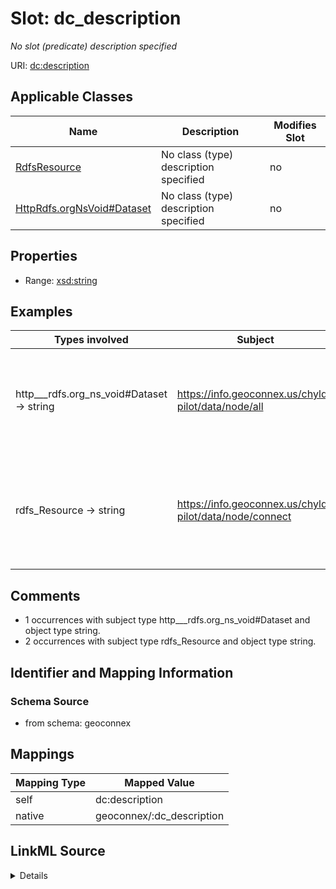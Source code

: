 

# Slot: dc_description


_No slot (predicate) description specified_





URI: [dc:description](http://purl.org/dc/elements/1.1/description)



<!-- no inheritance hierarchy -->





## Applicable Classes

| Name | Description | Modifies Slot |
| --- | --- | --- |
| [RdfsResource](../classes/RdfsResource.md) | No class (type) description specified |  no  |
| [HttpRdfs.orgNsVoid#Dataset](../classes/HttpRdfs.orgNsVoid#Dataset.md) | No class (type) description specified |  no  |







## Properties

* Range: [xsd:string](xsd:string)






## Examples

| Types involved | Subject | Predicate | Object |
| --- | --- | --- | --- |
| http___rdfs.org_ns_void#Dataset → string | https://info.geoconnex.us/chyld-pilot/data/node/all | dc:description | Representation of the data node: catalog of features i.e. /id/s. Contains triples like: CAN_Watershed gsip:inNodeCatalog /id/CAN_LOD_Node |
| rdfs_Resource → string | https://info.geoconnex.us/chyld-pilot/data/node/connect | dc:description | Representation containing links between data nodes. Only contains triples like: /id/CAN_LOD_Node connectedTo /id/US_LOD_Node |


## Comments

* 1 occurrences with subject type http___rdfs.org_ns_void#Dataset and object type string.
* 2 occurrences with subject type rdfs_Resource and object type string.

## Identifier and Mapping Information







### Schema Source


* from schema: geoconnex




## Mappings

| Mapping Type | Mapped Value |
| ---  | ---  |
| self | dc:description |
| native | geoconnex/:dc_description |




## LinkML Source

<details>
```yaml
name: dc_description
description: No slot (predicate) description specified
comments:
- 1 occurrences with subject type http___rdfs.org_ns_void#Dataset and object type
  string.
- 2 occurrences with subject type rdfs_Resource and object type string.
examples:
- description: http___rdfs.org_ns_void#Dataset → string
  object:
    example_object: 'Representation of the data node: catalog of features i.e. /id/s.
      Contains triples like: CAN_Watershed gsip:inNodeCatalog /id/CAN_LOD_Node'
    example_predicate: dc:description
    example_subject: https://info.geoconnex.us/chyld-pilot/data/node/all
- description: rdfs_Resource → string
  object:
    example_object: 'Representation containing links between data nodes. Only contains
      triples like: /id/CAN_LOD_Node connectedTo /id/US_LOD_Node'
    example_predicate: dc:description
    example_subject: https://info.geoconnex.us/chyld-pilot/data/node/connect
from_schema: geoconnex
rank: 1000
slot_uri: dc:description
alias: dc_description
domain_of:
- http___rdfs.org_ns_void#Dataset
- rdfs_Resource
range: string

```
</details>